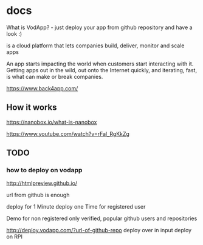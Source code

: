 # docs
What is VodApp? - just deploy your app from github repository and have a look :)

is a cloud platform that lets companies build, deliver, monitor and scale apps

An app starts impacting the world when customers start interacting with it. Getting apps out in the wild, out onto the Internet quickly, and iterating, fast, is what can make or break companies.
 
https://www.back4app.com/

## How it works
https://nanobox.io/what-is-nanobox

https://www.youtube.com/watch?v=rFal_RgKkZg

## TODO

### how to deploy on vodapp
http://htmlpreview.github.io/

url from github is enough

deploy for 1 Minute
deploy one Time for registered user

Demo for non registered
only verified, popular github users and repositories

http://deploy.vodapp.com/?url-of-github-repo
deploy over in input
deploy on RPI


